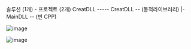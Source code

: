 

솔루션 (1개) - 프로젝트 (2개)
CreatDLL ----- CreatDLL -- (동적라이브러리) 
            |- MainDLL  -- (빈 CPP)
            
![image](https://user-images.githubusercontent.com/24836829/223576245-660b3a3b-d8cc-4a1d-90b3-d09d77f3ba25.png)

![image](https://user-images.githubusercontent.com/24836829/223576065-0bbde631-337e-4534-a5f2-07dbdd080fa1.png)
